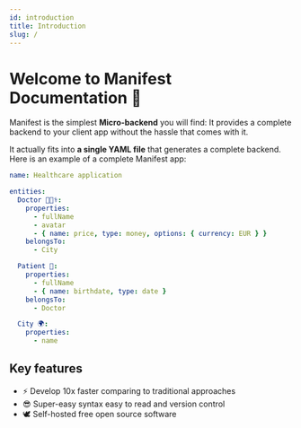 ```yaml
---
id: introduction
title: Introduction
slug: /
---
```


# Welcome to Manifest Documentation 👋

Manifest is the simplest **Micro-backend** you will find: It provides a complete backend to your client app without the hassle that comes with it.

It actually fits into **a single YAML file** that generates a complete backend. Here is an example of a complete Manifest app:

```yaml title="manifest/backend.yml"
name: Healthcare application

entities:
  Doctor 👩🏾‍⚕️:
    properties:
      - fullName
      - avatar
      - { name: price, type: money, options: { currency: EUR } }
    belongsTo:
      - City

  Patient 🤒:
    properties:
      - fullName
      - { name: birthdate, type: date }
    belongsTo:
      - Doctor

  City 🌍:
    properties:
      - name
```

## Key features

- ⚡ Develop 10x faster comparing to traditional approaches
- 😎 Super-easy syntax easy to read and version control
- 🕊️ Self-hosted free open source software
